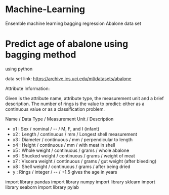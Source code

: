 # Machine-Learning
Ensemble machine learning bagging regression
Abalone data set

# Predict age of abalone using bagging method
using python

data set link: https://archive.ics.uci.edu/ml/datasets/abalone

Attribute Information:

Given is the attribute name, attribute type, the measurement unit and a brief description. The number of rings is the value to predict: either as a continuous value or as a classification problem.

Name / Data Type / Measurement Unit / Description

* x1 : Sex / nominal / -- / M, F, and I (infant)
* x2 : Length / continuous / mm / Longest shell measurement
* x3 : Diameter / continuous / mm / perpendicular to length
* x4 : Height / continuous / mm / with meat in shell
* x5 : Whole weight / continuous / grams / whole abalone
* x6 : Shucked weight / continuous / grams / weight of meat
* x7 : Viscera weight / continuous / grams / gut weight (after bleeding)
* x8 : Shell weight / continuous / grams / after being dried
* y : Rings / integer / -- / +1.5 gives the age in years

import library pandas
import library numpy
import library sklearn
import library seaborn
import library pylab
